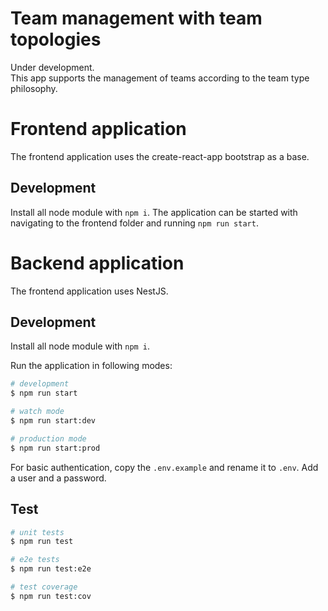 # Team management with team topologies
Under development.  
This app supports the management of teams according to the team type
philosophy.

# Frontend application
The frontend application uses the create-react-app bootstrap as a base.

## Development
Install all node module with `npm i`.
The application can be started with navigating to the frontend folder and 
running `npm run start`.


# Backend application
The frontend application uses NestJS.

## Development
Install all node module with `npm i`.

Run the application in following modes:
```bash
# development
$ npm run start

# watch mode
$ npm run start:dev

# production mode
$ npm run start:prod
```

For basic authentication, copy the `.env.example` and rename it to `.env`.
Add a user and a password.

## Test

```bash
# unit tests
$ npm run test

# e2e tests
$ npm run test:e2e

# test coverage
$ npm run test:cov
```
